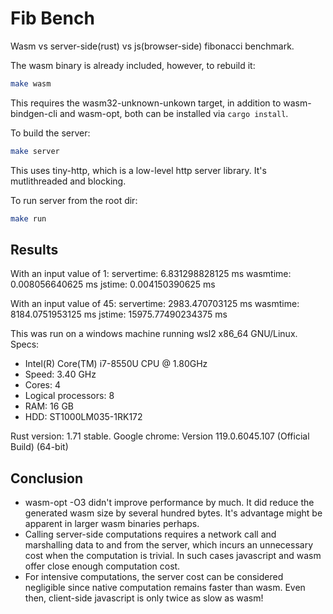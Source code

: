 # Fib Bench

Wasm vs server-side(rust) vs js(browser-side) fibonacci benchmark.

The wasm binary is already included, however, to rebuild it:
```bash
make wasm
```
This requires the wasm32-unknown-unkown target, in addition to wasm-bindgen-cli and wasm-opt, both can be installed via `cargo install`.

To build the server:
```bash
make server
```
This uses tiny-http, which is a low-level http server library. It's mutlithreaded and blocking.

To run server from the root dir:
```bash
make run
```

## Results
With an input value of 1:
servertime: 6.831298828125 ms
wasmtime: 0.008056640625 ms
jstime: 0.004150390625 ms

With an input value of 45:
servertime: 2983.470703125 ms
wasmtime: 8184.0751953125 ms
jstime: 15975.77490234375 ms

This was run on a windows machine running wsl2 x86_64 GNU/Linux.
Specs:
- Intel(R) Core(TM) i7-8550U CPU @ 1.80GHz
- Speed: 3.40 GHz
- Cores: 4
- Logical processors: 8
- RAM: 16 GB
- HDD: ST1000LM035-1RK172

Rust version: 1.71 stable.
Google chrome: Version 119.0.6045.107 (Official Build) (64-bit)

## Conclusion
- wasm-opt -O3 didn't improve performance by much. It did reduce the generated wasm size by several hundred bytes. It's advantage might be apparent in larger wasm binaries perhaps. 
- Calling server-side computations requires a network call and marshalling data to and from the server, which incurs an unnecessary cost when the computation is trivial. In such cases javascript and wasm offer close enough computation cost.
- For intensive computations, the server cost can be considered negligible since native computation remains faster than wasm. Even then, client-side javascript is only twice as slow as wasm!
